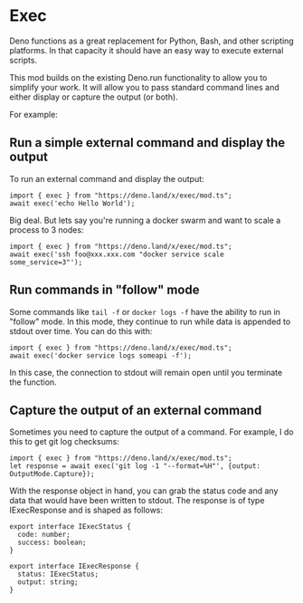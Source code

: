 # Exec
Deno functions as a great replacement for Python, Bash, and other scripting platforms. In that capacity
it should have an easy way to execute external scripts.

This mod builds on the existing Deno.run functionality to allow you to simplify your work.  It will 
allow you to pass standard command lines and either display or capture the output (or both).  

For example:

## Run a simple external command and display the output
To run an external command and display the output:
```
import { exec } from "https://deno.land/x/exec/mod.ts";
await exec('echo Hello World');
```
Big deal.  But lets say you're running a docker swarm and want to scale a process to 3 nodes:
```
import { exec } from "https://deno.land/x/exec/mod.ts";
await exec('ssh foo@xxx.xxx.com "docker service scale some_service=3"');
```

## Run commands in "follow" mode
Some commands like `tail -f` or `docker logs -f` have the ability to run in "follow" mode.  In this mode,
they continue to run while data is appended to stdout over time.  You can do this with:
```
import { exec } from "https://deno.land/x/exec/mod.ts";
await exec('docker service logs someapi -f');
```
In this case, the connection to stdout will remain open until you terminate the function.

## Capture the output of an external command
Sometimes you need to capture the output of a command.  For example, I do this to get git log checksums:
```
import { exec } from "https://deno.land/x/exec/mod.ts";
let response = await exec('git log -1 "--format=%H"', {output: OutputMode.Capture});
```

With the response object in hand, you can grab the status code and any data that would have been
written to stdout.  The response is of type IExecResponse and is shaped as follows:
```
export interface IExecStatus {
  code: number;
  success: boolean;
}

export interface IExecResponse {
  status: IExecStatus;
  output: string;
}
```
